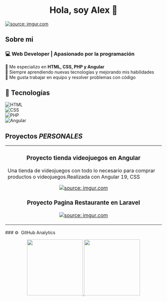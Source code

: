 
<div align="center">
<h1 align="center">Hola, soy Alex 👋</h1>
</div>
<a href="https://imgur.com/8THPhtg"><img src="https://i.imgur.com/8THPhtg.png" title="source: imgur.com" /></a>

## Sobre mi
 
### 💻 Web Developer | Apasionado por la programación  

🔹 Me especializo en **HTML, CSS, PHP y Angular**  
🔹 Siempre aprendiendo nuevas tecnologías y mejorando mis habilidades  
🔹 Me gusta trabajar en equipo y resolver problemas con código  

## 🚀 Tecnologías  

![HTML](https://img.shields.io/badge/HTML5-%23E34F26.svg?style=for-the-badge&logo=html5&logoColor=white)  
![CSS](https://img.shields.io/badge/CSS3-%231572B6.svg?style=for-the-badge&logo=css3&logoColor=white)  
![PHP](https://img.shields.io/badge/PHP-%23777BB4.svg?style=for-the-badge&logo=php&logoColor=white)  
![Angular](https://img.shields.io/badge/Angular-%23DD0031.svg?style=for-the-badge&logo=angular&logoColor=white)  
## Proyectos *PERSONALES*
<table>
<tr>
<td width="50%">
<h3 align="center">Proyecto tienda videojuegos en Angular</h3>
 <p>Una tienda de videojuegos con todo lo necesario para comprar productos o videojuegos.Realizada con Angular 19, CSS</p>
<div align="center">
<a href="https://github.com/Alex29ec/ProyectoAngular.git">
 <img src="https://i.imgur.com/QyZ67Yu.png" title="source: imgur.com" /></a>
<p>
<h3 align="center">Proyecto Pagina Restaurante en Laravel</h3>
<a href="https://github.com/Alex29ec/Proyecto-Laravel.git"><img src="https://i.imgur.com/fEdv40S.png" title="source: imgur.com" /></a>
</p>                                                                        
</td>
</div>
</table>
### ⚙️ &nbsp;GitHub Analytics

<p align="center">
<a href="https://github.com/Alex29ec">
  <img height="180em" src="https://github-readme-stats-eight-theta.vercel.app/api?username=Alex29ec&show_icons=true&theme=algolia&include_all_commits=true&count_private=true"/>
  <img height="180em" src="https://github-readme-stats-eight-theta.vercel.app/api/top-langs/?username=Alex29ec&layout=compact&langs_count=8&theme=algolia"/>
</a>
</p></p>                                                                        
</td>
</div>
</table>

